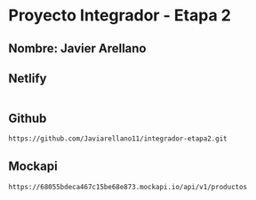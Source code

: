 # Proyecto Integrador - Etapa 2

## Nombre: Javier Arellano

## Netlify 

``` sh

```

## Github

```sh 
https://github.com/Javiarellano11/integrador-etapa2.git
```

## Mockapi 

```sh
https://68055bdeca467c15be68e873.mockapi.io/api/v1/productos
```